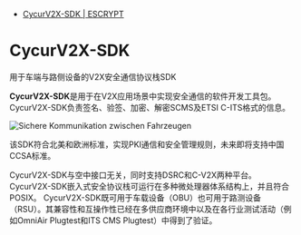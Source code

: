 - [CycurV2X-SDK | ESCRYPT](https://www.escrypt.com/zh-hans/products/cycurv2x_sdk)

# CycurV2X-SDK

用于车端与路侧设备的V2X安全通信协议栈SDK

**CycurV2X-SDK**是用于在V2X应用场景中实现安全通信的软件开发工具包。 CycurV2X-SDK负责签名、验签、加密、解密SCMS及ETSI C-ITS格式的信息。

![Sichere Kommunikation zwischen Fahrzeugen](https://www.escrypt.com/sites/default/files/2021-01/210115_CycurV2X-SDK_Architecture_EN_web.png)

该SDK符合北美和欧洲标准，实现PKI通信和安全管理规则，未来即将支持中国CCSA标准。

CycurV2X-SDK与空中接口无关，同时支持DSRC和C-V2X两种平台。 CycurV2X-SDK嵌入式安全协议栈可运行在多种微处理器体系结构上，并且符合POSIX。 CycurV2X-SDK既可用于车载设备（OBU）也可用于路测设备（RSU）。其兼容性和互操作性已经在多供应商环境中以及在各行业测试活动（例如OmniAir Plugtest和ITS CMS Plugtest）中得到了验证。